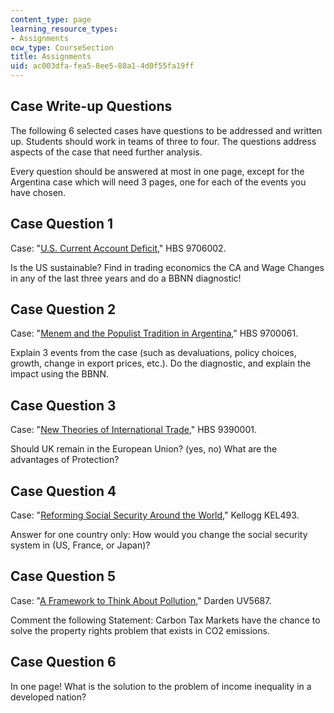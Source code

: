 ```yaml
---
content_type: page
learning_resource_types:
- Assignments
ocw_type: CourseSection
title: Assignments
uid: ac003dfa-fea5-8ee5-88a1-4d0f55fa19ff
---
```


Case Write-up Questions
-----------------------

The following 6 selected cases have questions to be addressed and written up. Students should work in teams of three to four. The questions address aspects of the case that need further analysis.

Every question should be answered at most in one page, except for the Argentina case which will need 3 pages, one for each of the events you have chosen.

Case Question 1
---------------

Case: "[U.S. Current Account Deficit](http://www.hbs.edu/faculty/Pages/item.aspx?num=32498)," HBS 9706002.

Is the US sustainable? Find in trading economics the CA and Wage Changes in any of the last three years and do a BBNN diagnostic!

Case Question 2
---------------

Case: "[Menem and the Populist Tradition in Argentina](http://www.hbs.edu/faculty/Pages/item.aspx?num=27070)," HBS 9700061.

Explain 3 events from the case (such as devaluations, policy choices, growth, change in export prices, etc.). Do the diagnostic, and explain the impact using the BBNN.

Case Question 3
---------------

Case: "[New Theories of International Trade](http://www.hbs.edu/faculty/Pages/item.aspx?num=11545)," HBS 9390001.

Should UK remain in the European Union? (yes, no) What are the advantages of Protection?

Case Question 4
---------------

Case: "[Reforming Social Security Around the World](https://hbr.org/product/reforming-social-security-around-the-world/KEL493-HCB-ENG)," Kellogg KEL493.

Answer for one country only: How would you change the social security system in (US, France, or Japan)?

Case Question 5
---------------

Case: "[A Framework to Think About Pollution](https://hbr.org/product/a-framework-to-think-about-pollution-externalities-pollution-taxes-and-cap-and-trade/UV5687-PDF-ENG)," Darden UV5687.

Comment the following Statement: Carbon Tax Markets have the chance to solve the property rights problem that exists in CO2 emissions.

Case Question 6
---------------

In one page! What is the solution to the problem of income inequality in a developed nation?
